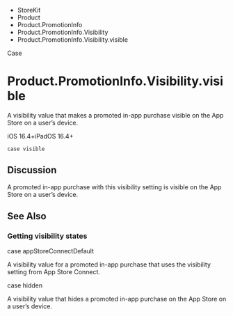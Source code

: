 

- StoreKit
- Product
- Product.PromotionInfo
- Product.PromotionInfo.Visibility
-  Product.PromotionInfo.Visibility.visible 

Case

# Product.PromotionInfo.Visibility.visible

A visibility value that makes a promoted in-app purchase visible on the App Store on a user’s device.

iOS 16.4+iPadOS 16.4+

``` source
case visible
```

## Discussion

A promoted in-app purchase with this visibility setting is visible on the App Store on a user’s device.

## See Also

### Getting visibility states

case appStoreConnectDefault

A visibility value for a promoted in-app purchase that uses the visibility setting from App Store Connect.

case hidden

A visibility value that hides a promoted in-app purchase on the App Store on a user’s device.

